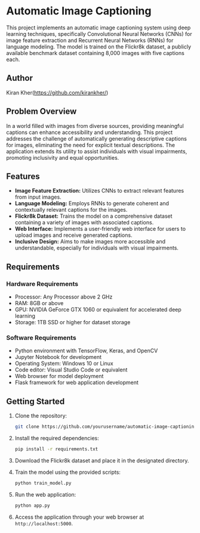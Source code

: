 # Automatic Image Captioning

This project implements an automatic image captioning system using deep learning techniques, specifically Convolutional Neural Networks (CNNs) for image feature extraction and Recurrent Neural Networks (RNNs) for language modeling. The model is trained on the Flickr8k dataset, a publicly available benchmark dataset containing 8,000 images with five captions each.
## Author 
Kiran Kher(https://github.com/kirankher/)

## Problem Overview

In a world filled with images from diverse sources, providing meaningful captions can enhance accessibility and understanding. This project addresses the challenge of automatically generating descriptive captions for images, eliminating the need for explicit textual descriptions. The application extends its utility to assist individuals with visual impairments, promoting inclusivity and equal opportunities.

## Features

- **Image Feature Extraction:** Utilizes CNNs to extract relevant features from input images.
- **Language Modeling:** Employs RNNs to generate coherent and contextually relevant captions for the images.
- **Flickr8k Dataset:** Trains the model on a comprehensive dataset containing a variety of images with associated captions.
- **Web Interface:** Implements a user-friendly web interface for users to upload images and receive generated captions.
- **Inclusive Design:** Aims to make images more accessible and understandable, especially for individuals with visual impairments.

## Requirements

### Hardware Requirements

- Processor: Any Processor above 2 GHz
- RAM: 8GB or above
- GPU: NVIDIA GeForce GTX 1060 or equivalent for accelerated deep learning
- Storage: 1TB SSD or higher for dataset storage

### Software Requirements

- Python environment with TensorFlow, Keras, and OpenCV
- Jupyter Notebook for development
- Operating System: Windows 10 or Linux
- Code editor: Visual Studio Code or equivalent
- Web browser for model deployment
- Flask framework for web application development

## Getting Started

1. Clone the repository:

    ```bash
    git clone https://github.com/yourusername/automatic-image-captioning.git
    ```

2. Install the required dependencies:

    ```bash
    pip install -r requirements.txt
    ```

3. Download the Flickr8k dataset and place it in the designated directory.

4. Train the model using the provided scripts:

    ```bash
    python train_model.py
    ```

5. Run the web application:

    ```bash
    python app.py
    ```

6. Access the application through your web browser at `http://localhost:5000`.

